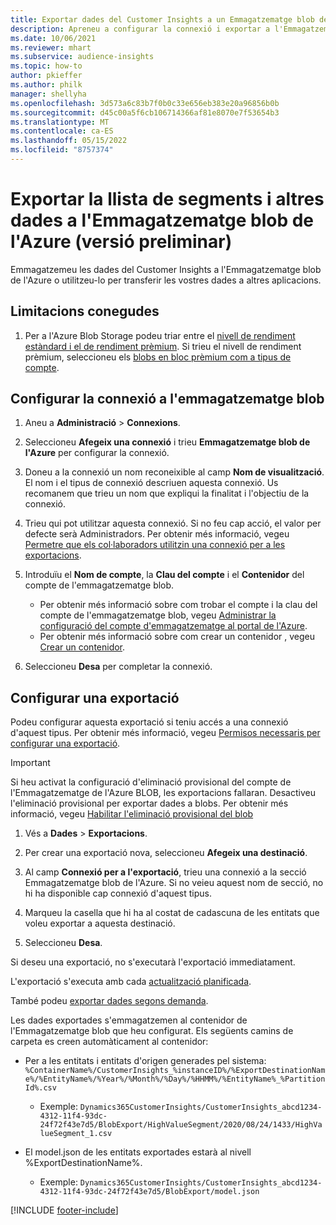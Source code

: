 ```yaml
---
title: Exportar dades del Customer Insights a un Emmagatzematge blob de l'Azure
description: Apreneu a configurar la connexió i exportar a l'Emmagatzematge blob.
ms.date: 10/06/2021
ms.reviewer: mhart
ms.subservice: audience-insights
ms.topic: how-to
author: pkieffer
ms.author: philk
manager: shellyha
ms.openlocfilehash: 3d573a6c83b7f0b0c33e656eb383e20a96856b0b
ms.sourcegitcommit: d45c00a5f6cb106714366af81e8070e7f53654b3
ms.translationtype: MT
ms.contentlocale: ca-ES
ms.lasthandoff: 05/15/2022
ms.locfileid: "8757374"
---
```

# <a name="export-segment-list-and-other-data-to-azure-blob-storage-preview"></a>Exportar la llista de segments i altres dades a l'Emmagatzematge blob de l'Azure (versió preliminar)

Emmagatzemeu les dades del Customer Insights a l'Emmagatzematge blob de l'Azure o utilitzeu-lo per transferir les vostres dades a altres aplicacions.

## <a name="known-limitations"></a>Limitacions conegudes

1. Per a l'Azure Blob Storage podeu triar entre el [nivell de rendiment estàndard i el de rendiment prèmium](/azure/storage/blobs/storage-blob-performance-tiers). Si trieu el nivell de rendiment prèmium, seleccioneu els [blobs en bloc prèmium com a tipus de compte](/azure/storage/common/storage-account-overview#types-of-storage-accounts).

## <a name="set-up-the-connection-to-blob-storage"></a>Configurar la connexió a l'emmagatzematge blob

1. Aneu a **Administració** > **Connexions**.

1. Seleccioneu **Afegeix una connexió** i trieu **Emmagatzematge blob de l'Azure** per configurar la connexió.

1. Doneu a la connexió un nom reconeixible al camp **Nom de visualització**. El nom i el tipus de connexió descriuen aquesta connexió. Us recomanem que trieu un nom que expliqui la finalitat i l'objectiu de la connexió.

1. Trieu qui pot utilitzar aquesta connexió. Si no feu cap acció, el valor per defecte serà Administradors. Per obtenir més informació, vegeu [Permetre que els col·laboradors utilitzin una connexió per a les exportacions](connections.md#allow-contributors-to-use-a-connection-for-exports).

1. Introduïu el **Nom de compte**, la **Clau del compte** i el **Contenidor** del compte de l'emmagatzematge blob.
    - Per obtenir més informació sobre com trobar el compte i la clau del compte de l'emmagatzematge blob, vegeu [Administrar la configuració del compte d'emmagatzematge al portal de l'Azure](/azure/storage/common/storage-account-manage).
    - Per obtenir més informació sobre com crear un contenidor , vegeu [Crear un contenidor](/azure/storage/blobs/storage-quickstart-blobs-portal#create-a-container).

1. Seleccioneu **Desa** per completar la connexió. 

## <a name="configure-an-export"></a>Configurar una exportació

Podeu configurar aquesta exportació si teniu accés a una connexió d'aquest tipus. Per obtenir més informació, vegeu [Permisos necessaris per configurar una exportació](export-destinations.md#set-up-a-new-export).

> [!IMPORTANT]
> Si heu activat la configuració d'eliminació provisional del compte de l'Emmagatzematge de l'Azure BLOB, les exportacions fallaran. Desactiveu l'eliminació provisional per exportar dades a blobs. Per obtenir més informació, vegeu [Habilitar l'eliminació provisional del blob](/azure/storage/blobs/soft-delete-blob-enable)

1. Vés a **Dades** > **Exportacions**.

1. Per crear una exportació nova, seleccioneu **Afegeix una destinació**.

1. Al camp **Connexió per a l'exportació**, trieu una connexió a la secció Emmagatzematge blob de l'Azure. Si no veieu aquest nom de secció, no hi ha disponible cap connexió d'aquest tipus.

1. Marqueu la casella que hi ha al costat de cadascuna de les entitats que voleu exportar a aquesta destinació.

1. Seleccioneu **Desa**.

Si deseu una exportació, no s'executarà l'exportació immediatament.

L'exportació s'executa amb cada [actualització planificada](system.md#schedule-tab).     

També podeu [exportar dades segons demanda](export-destinations.md#run-exports-on-demand). 

Les dades exportades s'emmagatzemen al contenidor de l'Emmagatzematge blob que heu configurat. Els següents camins de carpeta es creen automàticament al contenidor:

- Per a les entitats i entitats d'origen generades pel sistema:   
  `%ContainerName%/CustomerInsights_%instanceID%/%ExportDestinationName%/%EntityName%/%Year%/%Month%/%Day%/%HHMM%/%EntityName%_%PartitionId%.csv`  
  - Exemple: `Dynamics365CustomerInsights/CustomerInsights_abcd1234-4312-11f4-93dc-24f72f43e7d5/BlobExport/HighValueSegment/2020/08/24/1433/HighValueSegment_1.csv`
 
- El model.json de les entitats exportades estarà al nivell %ExportDestinationName%.  
  - Exemple: `Dynamics365CustomerInsights/CustomerInsights_abcd1234-4312-11f4-93dc-24f72f43e7d5/BlobExport/model.json`

[!INCLUDE [footer-include](includes/footer-banner.md)]

